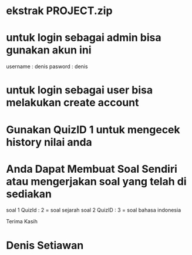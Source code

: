 # ekstrak PROJECT.zip
# untuk login sebagai admin bisa gunakan akun ini
username : denis
pasword : denis

# untuk login sebagai user bisa melakukan create account

# Gunakan QuizID 1 untuk mengecek history nilai anda

# Anda Dapat Membuat Soal Sendiri atau mengerjakan soal yang telah di sediakan
soal 1 QuizId : 2 = soal sejarah
soal 2 QuizID : 3 = soal bahasa indonesia

Terima Kasih
# Denis Setiawan

